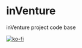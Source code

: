 # inVenture

inVenture project code base


[![ko-fi](https://ko-fi.com/img/githubbutton_sm.svg)](https://ko-fi.com/L3L5LJ3TB)
